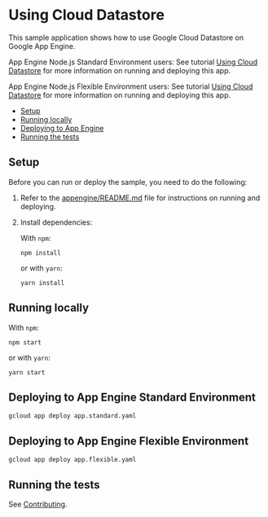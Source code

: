 # Using Cloud Datastore

This sample application shows how to use Google Cloud Datastore on Google App
Engine.

App Engine Node.js Standard Environment users: See tutorial [Using Cloud Datastore][tutorial-std] for more information on running and deploying this app.

App Engine Node.js Flexible Environment users: See tutorial [Using Cloud Datastore][tutorial-flex] for more information on running and deploying this app.

* [Setup](#setup)
* [Running locally](#running-locally)
* [Deploying to App Engine](#deploying-to-app-engine)
* [Running the tests](#running-the-tests)

## Setup

Before you can run or deploy the sample, you need to do the following:

1.  Refer to the [appengine/README.md][readme] file for instructions on
    running and deploying.
1.  Install dependencies:

    With `npm`:

        npm install

    or with `yarn`:

        yarn install

## Running locally

With `npm`:

    npm start

or with `yarn`:

    yarn start

## Deploying to App Engine Standard Environment

	gcloud app deploy app.standard.yaml

## Deploying to App Engine Flexible Environment

	gcloud app deploy app.flexible.yaml

## Running the tests

See [Contributing][contributing].

[tutorial-std]: https://cloud.google.com/appengine/docs/standard/nodejs/using-cloud-datastore
[tutorial-flex]: https://cloud.google.com/appengine/docs/flexible/nodejs/using-cloud-datastore
[readme]: ../README.md
[contributing]: https://github.com/GoogleCloudPlatform/nodejs-docs-samples/blob/master/CONTRIBUTING.md
